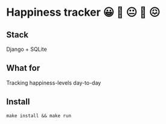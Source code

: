 # Happiness tracker 😀️ 🙂️ 😐️ 🙁️ 😖️

## Stack

Django + SQLite

## What for

Tracking happiness-levels day-to-day

## Install

```
make install && make run
```
